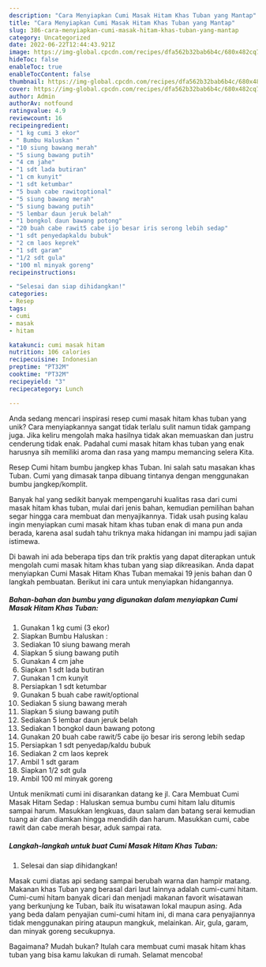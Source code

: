 ```yaml
---
description: "Cara Menyiapkan Cumi Masak Hitam Khas Tuban yang Mantap"
title: "Cara Menyiapkan Cumi Masak Hitam Khas Tuban yang Mantap"
slug: 386-cara-menyiapkan-cumi-masak-hitam-khas-tuban-yang-mantap
category: Uncategorized
date: 2022-06-22T12:44:43.921Z
image: https://img-global.cpcdn.com/recipes/dfa562b32bab6b4c/680x482cq70/cumi-masak-hitam-khas-tuban-foto-resep-utama.jpg
hideToc: false
enableToc: true
enableTocContent: false
thumbnail: https://img-global.cpcdn.com/recipes/dfa562b32bab6b4c/680x482cq70/cumi-masak-hitam-khas-tuban-foto-resep-utama.jpg
cover: https://img-global.cpcdn.com/recipes/dfa562b32bab6b4c/680x482cq70/cumi-masak-hitam-khas-tuban-foto-resep-utama.jpg
author: Admin
authorAv: notfound
ratingvalue: 4.9
reviewcount: 16
recipeingredient:
- "1 kg cumi 3 ekor"
- " Bumbu Haluskan "
- "10 siung bawang merah"
- "5 siung bawang putih"
- "4 cm jahe"
- "1 sdt lada butiran"
- "1 cm kunyit"
- "1 sdt ketumbar"
- "5 buah cabe rawitoptional"
- "5 siung bawang merah"
- "5 siung bawang putih"
- "5 lembar daun jeruk belah"
- "1 bongkol daun bawang potong"
- "20 buah cabe rawit5 cabe ijo besar iris serong lebih sedap"
- "1 sdt penyedapkaldu bubuk"
- "2 cm laos keprek"
- "1 sdt garam"
- "1/2 sdt gula"
- "100 ml minyak goreng"
recipeinstructions:

- "Selesai dan siap dihidangkan!"
categories:
- Resep
tags:
- cumi
- masak
- hitam

katakunci: cumi masak hitam 
nutrition: 106 calories
recipecuisine: Indonesian
preptime: "PT32M"
cooktime: "PT32M"
recipeyield: "3"
recipecategory: Lunch

---
```





Anda sedang mencari inspirasi resep cumi masak hitam khas tuban yang unik? Cara menyiapkannya sangat tidak terlalu sulit namun tidak gampang juga. Jika keliru mengolah maka hasilnya tidak akan memuaskan dan justru cenderung tidak enak. Padahal cumi masak hitam khas tuban yang enak harusnya sih memiliki aroma dan rasa yang mampu memancing selera Kita.





Resep Cumi hitam bumbu jangkep khas Tuban. Ini salah satu masakan khas Tuban. Cumi yang dimasak tanpa dibuang tintanya dengan menggunakan bumbu jangkep/komplit.

Banyak hal yang sedikit banyak mempengaruhi kualitas rasa dari cumi masak hitam khas tuban, mulai dari jenis bahan, kemudian pemilihan bahan segar hingga cara membuat dan menyajikannya. Tidak usah pusing kalau ingin menyiapkan cumi masak hitam khas tuban enak di mana pun anda berada, karena asal sudah tahu triknya maka hidangan ini mampu jadi sajian istimewa.






Di bawah ini ada beberapa tips dan trik praktis yang dapat diterapkan untuk mengolah cumi masak hitam khas tuban yang siap dikreasikan. Anda dapat menyiapkan Cumi Masak Hitam Khas Tuban memakai 19 jenis bahan dan 0 langkah pembuatan. Berikut ini cara untuk menyiapkan hidangannya.

<!--inarticleads1-->

##### Bahan-bahan dan bumbu yang digunakan dalam menyiapkan Cumi Masak Hitam Khas Tuban:

1. Gunakan 1 kg cumi (3 ekor)
1. Siapkan  Bumbu Haluskan :
1. Sediakan 10 siung bawang merah
1. Siapkan 5 siung bawang putih
1. Gunakan 4 cm jahe
1. Siapkan 1 sdt lada butiran
1. Gunakan 1 cm kunyit
1. Persiapkan 1 sdt ketumbar
1. Gunakan 5 buah cabe rawit/optional
1. Sediakan 5 siung bawang merah
1. Siapkan 5 siung bawang putih
1. Sediakan 5 lembar daun jeruk belah
1. Sediakan 1 bongkol daun bawang potong
1. Gunakan 20 buah cabe rawit/5 cabe ijo besar iris serong lebih sedap
1. Persiapkan 1 sdt penyedap/kaldu bubuk
1. Sediakan 2 cm laos keprek
1. Ambil 1 sdt garam
1. Siapkan 1/2 sdt gula
1. Ambil 100 ml minyak goreng


Untuk menikmati cumi ini disarankan datang ke jl. Cara Membuat Cumi Masak Hitam Sedap : Haluskan semua bumbu cumi hitam lalu ditumis sampai harum. Masukkan lengkuas, daun salam dan batang serai kemudian tuang air dan diamkan hingga mendidih dan harum. Masukkan cumi, cabe rawit dan cabe merah besar, aduk sampai rata. 

<!--inarticleads2-->

##### Langkah-langkah untuk buat Cumi Masak Hitam Khas Tuban:


1. Selesai dan siap dihidangkan!

Masak cumi diatas api sedang sampai berubah warna dan hampir matang. Makanan khas Tuban yang berasal dari laut lainnya adalah cumi-cumi hitam. Cumi-cumi hitam banyak dicari dan menjadi makanan favorit wisatawan yang berkunjung ke Tuban, baik itu wisatawan lokal maupun asing. Ada yang beda dalam penyajian cumi-cumi hitam ini, di mana cara penyajiannya tidak menggunakan piring ataupun mangkuk, melainkan. Air, gula, garam, dan minyak goreng secukupnya. 

Bagaimana? Mudah bukan? Itulah cara membuat cumi masak hitam khas tuban yang bisa kamu lakukan di rumah. Selamat mencoba!
